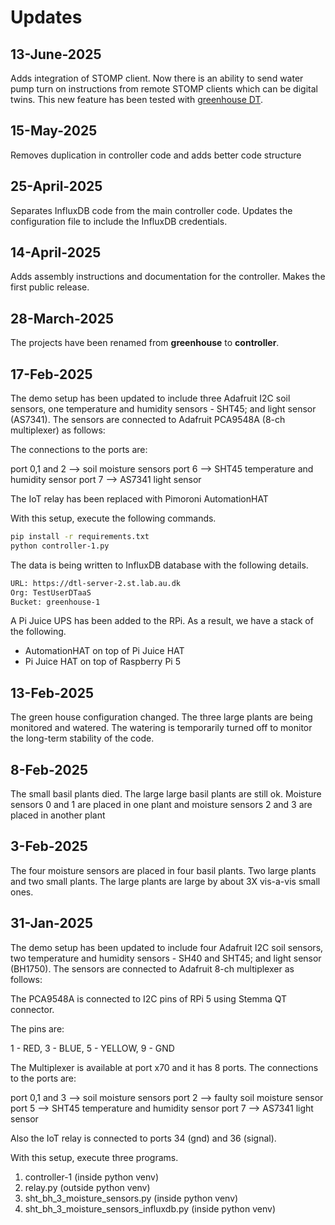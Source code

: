 # Updates

## 13-June-2025

Adds integration of STOMP client. Now there is an ability to send
water pump turn on instructions from remote STOMP clients which
can be digital twins. This new feature has been tested with
[greenhouse DT](https://github.com/sievericcardo/greenhouse-dt-api).

## 15-May-2025

Removes duplication in controller code and adds better code structure

## 25-April-2025

Separates InfluxDB code from the main controller code.
Updates the configuration file to include the InfluxDB credentials.

## 14-April-2025

Adds assembly instructions and documentation for the controller.
Makes the first public release.

## 28-March-2025

The projects have been renamed from **greenhouse** to **controller**.

## 17-Feb-2025

The demo setup has been updated to include three Adafruit I2C soil sensors,
one temperature and humidity sensors - SHT45;
and light sensor (AS7341). The sensors are connected to Adafruit
PCA9548A (8-ch multiplexer) as follows:

The connections to the ports are:

port 0,1 and 2 --> soil moisture sensors
port 6 --> SHT45 temperature and humidity sensor
port 7 --> AS7341 light sensor

The IoT relay has been replaced with Pimoroni AutomationHAT

With this setup, execute the following commands.

```sh
pip install -r requirements.txt
python controller-1.py
```

The data is being written to InfluxDB database with the following details.

```txt
URL: https://dtl-server-2.st.lab.au.dk
Org: TestUserDTaaS
Bucket: greenhouse-1
```

A Pi Juice UPS has been added to the RPi. As a result, we have
a stack of the following.

* AutomationHAT on top of Pi Juice HAT
* Pi Juice HAT on top of Raspberry Pi 5

## 13-Feb-2025

The green house configuration changed.
The three large plants are being monitored and watered.
The watering is temporarily turned off to monitor the long-term
stability of the code.

## 8-Feb-2025

The small basil plants died. The large large basil plants are still ok.
Moisture sensors 0 and 1 are placed in one plant and
moisture sensors 2 and 3 are placed in another plant

## 3-Feb-2025

The four moisture sensors are placed in four basil plants.
Two large plants and two small plants.
The large plants are large by about 3X vis-a-vis small ones.

## 31-Jan-2025

The demo setup has been updated to include four Adafruit I2C soil sensors,
two temperature and humidity sensors - SH40 and SHT45;
and light sensor (BH1750). The sensors are connected to Adafruit
8-ch multiplexer as follows:


The PCA9548A is connected to I2C pins of RPi 5 using Stemma QT
connector.

The pins are:

1 - RED, 3 - BLUE, 5 - YELLOW, 9 - GND

The Multiplexer is available at port x70 and it has 8 ports.
The connections to the ports are:

port 0,1 and 3 --> soil moisture sensors
port 2 --> faulty soil moisture sensor
port 5 --> SHT45 temperature and humidity sensor
port 7 --> AS7341 light sensor

Also the IoT relay is connected to ports 34 (gnd) and 36 (signal).

With this setup, execute three programs.

1. controller-1 (inside python venv)
1. relay.py (outside python venv)
1. sht_bh_3_moisture_sensors.py (inside python venv)
1. sht_bh_3_moisture_sensors_influxdb.py (inside python venv)
